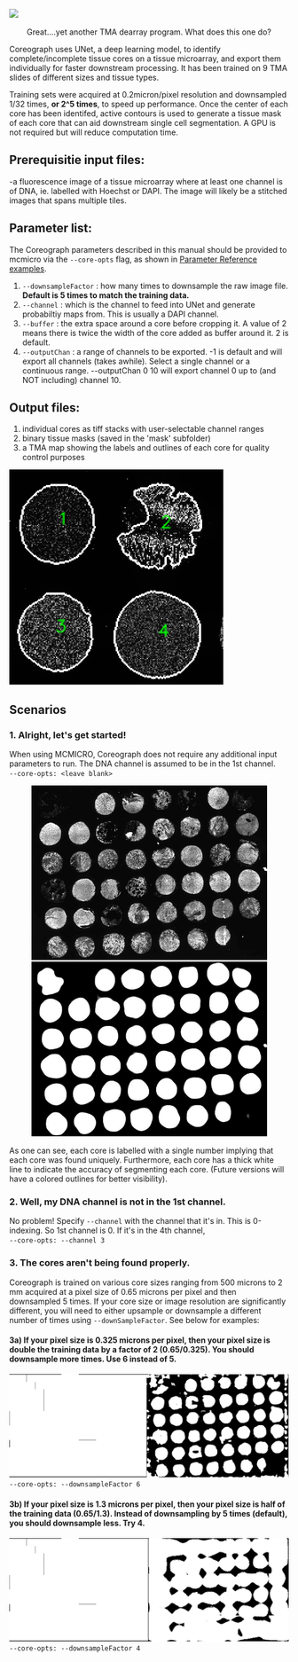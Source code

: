 ![](images/coreographbannerv8)
<p align="center">
  Great....yet another TMA dearray program. What does this one do?
</p>


Coreograph uses UNet, a deep learning model, to identify complete/incomplete tissue cores on a tissue microarray, and export them individually for faster downstream processing. It has been trained on 9 TMA slides of different sizes and tissue types.

Training sets were acquired at 0.2micron/pixel resolution and downsampled 1/32 times, **or 2^5 times**, to speed up performance. Once the center of each core has been identifed, active contours is used to generate a tissue mask of each core that can aid downstream single cell segmentation. A GPU is not required but will reduce computation time.

## Prerequisitie input files:
-a fluorescence image of a tissue microarray where at least one channel is of DNA, ie. labelled with Hoechst or DAPI. The image will likely be a stitched images that spans multiple tiles. <br>

## Parameter list:
The Coreograph parameters described in this manual should be provided to mcmicro via the `--core-opts` flag, as shown in [Parameter Reference examples](parameter-reference.html#parameters-for-individual-modules). <br>
1. `--downsampleFactor` : how many times to downsample the raw image file. **Default is 5 times to match the training data.** <br>
2. `--channel` : which is the channel to feed into UNet and generate probabiltiy maps from. This is usually a DAPI channel. <br>
3. `--buffer` : the extra space around a core before cropping it. A value of 2 means there is twice the width of the core added as buffer around it. 2 is default. <br>
4. `--outputChan` : a range of channels to be exported. -1 is default and will export all channels (takes awhile). Select a single channel or a continuous range. --outputChan 0 10 will export channel 0 up to (and NOT including) channel 10. <br>

## Output files:
1. individual cores as tiff stacks with user-selectable channel ranges
2. binary tissue masks (saved in the 'mask' subfolder)
3. a TMA map showing the labels and outlines of each core for quality control purposes<br>

![map](images/coreograph1.png)


## Scenarios
### **1. Alright, let's get started!**
When using MCMICRO, Coreograph does not require any additional input parameters to run. The DNA channel is assumed to be in the 1st channel.<br>
`--core-opts: <leave blank>`<br>
<p align="center">
<img src="images/coreograph-raw.jpg" width="425" height="315" /> <img src="images/coreograph-probmap.jpg" width="425" height="315" />
</p>
As one can see, each core is labelled with a single number implying that each core was found uniquely. Furthermore, each core has a thick white line to indicate the accuracy of segmenting each core. (Future versions will have a colored outlines for better visibility).

### **2. Well, my DNA channel is not in the 1st channel.**
No problem! Specify `--channel` with the channel that it's in. This is 0-indexing. So 1st channel is 0. If it's in the 4th channel,<br>
`--core-opts: --channel 3`

### **3. The cores aren't being found properly.**
Coreograph is trained on various core sizes ranging from 500 microns to 2 mm acquired at a pixel size of 0.65 microns per pixel and then downsampled 5 times. If your core size or image resolution are significantly different, you will need to either upsample or downsample a different number of times using `--downSampleFactor`. See below for examples:

#### 3a) If your pixel size is 0.325 microns per pixel, then your pixel size is double the training data by a factor of 2 (0.65/0.325). You should downsample more times. Use 6 instead of 5. <br>
![map](images/coreograph3a.png)<br>
`--core-opts: --downsampleFactor 6`<br>


#### 3b) If your pixel size is 1.3 microns per pixel, then your pixel size is half of the training data (0.65/1.3). Instead of downsampling by 5 times (default), you should downsample less. Try 4.
![map](images/coreograph3b.png)<br>
`--core-opts: --downsampleFactor 4`<br>



